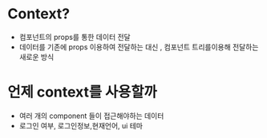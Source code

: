 # Context?

- 컴포넌트의 props를 통한 데이터 전달
- 데이터를 기존에 props 이용하여 전달하는 대신 , 컴포넌트 트리를이용해 전달하는 새로운 방식

# 언제 context를 사용할까
- 여러 개의 component 들이 접근해야하는 데이터
- 로그인 여부, 로그인정보,현재언어, ui 테마


